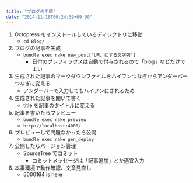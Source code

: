 ```yaml
---
title: "ブログの手順"
date: "2014-11-18T00:24:39+09:00"
---
```


1. Octopress をインストールしているディレクトリに移動
    - `cd Blog/`
2. ブログの記事を生成
    - `bundle exec rake new_post['URL にする文字列']`
        - 日付のプレフィックスは自動で付与されるので「blog」などだけでよい
3. 生成された記事のマークダウンファイルをハイフンつなぎからアンダーバーつなぎに変える
    - アンダーバーで入力してもハイフンにされるため
4. 生成された記事を開いて書く
    - title を記事のタイトルに変える
5. 記事を書いたらプレビュー
    - `bundle exec rake preview`
    - `http://localhost:4000/`
6. プレビューして問題なかったら公開
    - `bundle exec rake gen_deploy`
7. 公開したらバージョン管理
    - SourceTree でコミット
        - コミットメッセージは「記事追加」とか適宜入力
8. 本番環境で動作確認、文章見直し
    - [5000164 is here](http://blog.5000164.jp/)
